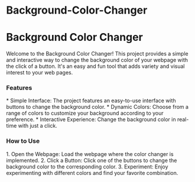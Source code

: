 # Background-Color-Changer
<h1><b>Background Color Changer</b></h1>
Welcome to the Background Color Changer! This project provides a simple and interactive way to change the background color of your webpage with the click of a button. It's an easy and fun tool that adds variety and visual interest to your web pages.

<h3>Features</h3>
* Simple Interface: The project features an easy-to-use interface with buttons to change the background color.
* Dynamic Colors: Choose from a range of colors to customize your background according to your preference.
* Interactive Experience: Change the background color in real-time with just a click.
<h3>How to Use</h3>
1. Open the Webpage: Load the webpage where the color changer is implemented.
2. Click a Button: Click one of the buttons to change the background color to the corresponding color.
3. Experiment: Enjoy experimenting with different colors and find your favorite combination.
